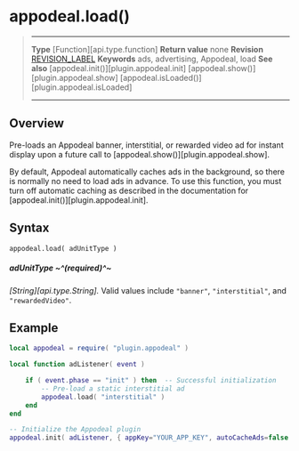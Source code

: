 # appodeal.load()

> --------------------- ------------------------------------------------------------------------------------------
> __Type__              [Function][api.type.function]
> __Return value__		none
> __Revision__          [REVISION_LABEL](REVISION_URL)
> __Keywords__          ads, advertising, Appodeal, load
> __See also__			[appodeal.init()][plugin.appodeal.init]
>						[appodeal.show()][plugin.appodeal.show]
>						[appodeal.isLoaded()][plugin.appodeal.isLoaded]
> --------------------- ------------------------------------------------------------------------------------------


## Overview

Pre-loads an Appodeal banner, interstitial, or rewarded video ad for instant display upon a future call to [appodeal.show()][plugin.appodeal.show].

<div class="docs-tip-outer">
<div class="docs-tip-inner-left">
<div class="fa fa-cog"></div>
</div>
<div class="docs-tip-inner-right">

By default, Appodeal automatically caches ads in the background, so there is normally no need to load ads in advance. To use this function, you must turn off automatic caching as described in the documentation for [appodeal.init()][plugin.appodeal.init].

</div>
</div>


## Syntax

	appodeal.load( adUnitType )

##### adUnitType ~^(required)^~
_[String][api.type.String]._ Valid values include `"banner"`, `"interstitial"`, and `"rewardedVideo"`.


## Example

``````lua
local appodeal = require( "plugin.appodeal" )

local function adListener( event )

	if ( event.phase == "init" ) then  -- Successful initialization
		-- Pre-load a static interstitial ad
		appodeal.load( "interstitial" )
	end
end

-- Initialize the Appodeal plugin
appodeal.init( adListener, { appKey="YOUR_APP_KEY", autoCacheAds=false } )
``````
